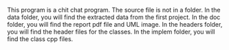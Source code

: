 This program is a chit chat program.
The source file is not in a folder.
In the data folder, you will find the extracted data from the first project.
In the doc folder, you will find the report pdf file and UML image.
In the headers folder, you will find the header files for the classes.
In the implem folder, you will find the class cpp files.
